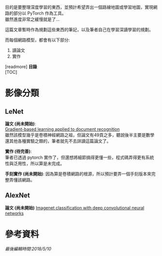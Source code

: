 目的是要整理深度學習的東西，並預計希望弄出一個路線地圖或學習地圖，實現網路的部分以 PyTorch 作為工具。  
雖然進度非常之緩慢就是了...

這篇文章暫時作為規劃這些東西的筆記，以及筆者自己在學習深讀學習的規劃。

而每個網路模型，都會有以下部分:  
 1. 讀論文
 2. 實作

[readmore]
**目錄**  
[TOC]
# 影像分類
## LeNet
**論文 (尚未開始)**:  
[Gradient-based learning applied to document recognition](http://yann.lecun.com/exdb/publis/pdf/lecun-01a.pdf)  
雖然該模型幾乎是卷積神經網路之祖，但論文有49頁之多，聽說後半主要是數學還其他各種實驗之類的，筆者就先不去詳讀這篇論文了。

**實作 (待完善)**:  
筆者已透過 pytorch 實作了，但還想將細節搞得更懂一些，程式碼弄得更有系統性與泛用性，所以算是未完成。

**手刻實作 (尚未開始)**:
因為算是卷積網路的根源，所以預計要弄一個手刻版本來完整弄懂該網路。
## AlexNet
**論文 (尚未開始)**
[Imagenet classification with deep convolutional neural networks](http://papers.nips.cc/paper/4824-imagenet-classification-with-deep-convolutional-neural-networks.pdf)
# 參考資料

*最後編輯時間:2018/5/10*

<!--tags:
-->
<!--stackedit_data:
eyJoaXN0b3J5IjpbLTIwMTI2NTQ1ODhdfQ==
-->